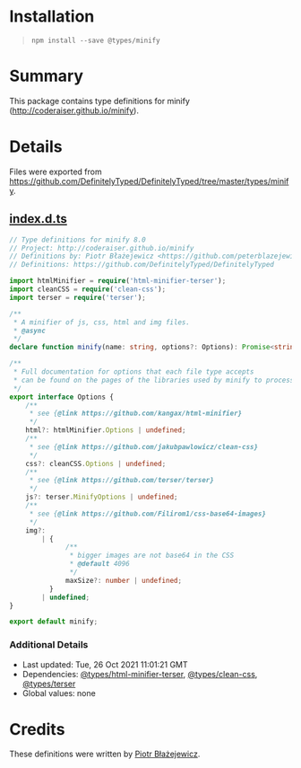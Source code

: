 # Installation
> `npm install --save @types/minify`

# Summary
This package contains type definitions for minify (http://coderaiser.github.io/minify).

# Details
Files were exported from https://github.com/DefinitelyTyped/DefinitelyTyped/tree/master/types/minify.
## [index.d.ts](https://github.com/DefinitelyTyped/DefinitelyTyped/tree/master/types/minify/index.d.ts)
````ts
// Type definitions for minify 8.0
// Project: http://coderaiser.github.io/minify
// Definitions by: Piotr Błażejewicz <https://github.com/peterblazejewicz>
// Definitions: https://github.com/DefinitelyTyped/DefinitelyTyped

import htmlMinifier = require('html-minifier-terser');
import cleanCSS = require('clean-css');
import terser = require('terser');

/**
 * A minifier of js, css, html and img files.
 * @async
 */
declare function minify(name: string, options?: Options): Promise<string>;

/**
 * Full documentation for options that each file type accepts
 * can be found on the pages of the libraries used by minify to process the files
 */
export interface Options {
    /**
     * see {@link https://github.com/kangax/html-minifier}
     */
    html?: htmlMinifier.Options | undefined;
    /**
     * see {@link https://github.com/jakubpawlowicz/clean-css}
     */
    css?: cleanCSS.Options | undefined;
    /**
     * see {@link https://github.com/terser/terser}
     */
    js?: terser.MinifyOptions | undefined;
    /**
     * see {@link https://github.com/Filirom1/css-base64-images}
     */
    img?:
        | {
              /**
               * bigger images are not base64 in the CSS
               * @default 4096
               */
              maxSize?: number | undefined;
          }
        | undefined;
}

export default minify;

````

### Additional Details
 * Last updated: Tue, 26 Oct 2021 11:01:21 GMT
 * Dependencies: [@types/html-minifier-terser](https://npmjs.com/package/@types/html-minifier-terser), [@types/clean-css](https://npmjs.com/package/@types/clean-css), [@types/terser](https://npmjs.com/package/@types/terser)
 * Global values: none

# Credits
These definitions were written by [Piotr Błażejewicz](https://github.com/peterblazejewicz).
